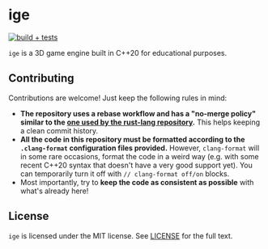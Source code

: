# ige

[![build + tests](https://github.com/nasso/ige/actions/workflows/ci.yml/badge.svg)](https://github.com/nasso/ige/actions/workflows/ci.yml)

`ige` is a 3D game engine built in C++20 for educational purposes.

## Contributing

Contributions are welcome! Just keep the following rules in mind:

- **The repository uses a rebase workflow and has a "no-merge policy" similar to
  the [one used by the rust-lang repository][rust-nmp].** This helps keeping a
  clean commit history.
- **All the code in this repository must be formatted according to the
  `.clang-format` configuration files provided.** However, `clang-format` will
  in some rare occasions, format the code in a weird way (e.g. with some recent
  C++20 syntax that doesn't have a very good support yet). You can temporarily
  turn it off with `// clang-format off/on` blocks.
- Most importantly, try to **keep the code as consistent as possible** with
  what's already here!

[rust-nmp]: https://rustc-dev-guide.rust-lang.org/git.html#no-merge-policy

## License

`ige` is licensed under the MIT license. See [LICENSE] for the full text.

[license]: LICENSE
